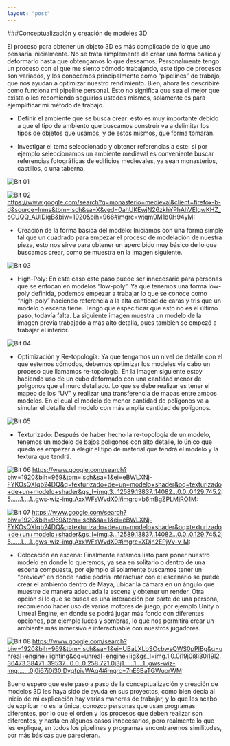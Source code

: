 ```yaml
---
layout: "post"
---
```


###Conceptualización y creación de modeles 3D

El proceso para obtener un objeto 3D es más complicado de lo que uno pensaría inicialmente. No se trata simplemente de crear una forma básica y deformarlo hasta que obtengamos lo que deseamos. Personalmente tengo un proceso con el que me siento cómodo trabajando, este tipo de procesos son variados, y los conocemos principalmente como “pipelines” de trabajo, que nos ayudan a optimizar nuestro rendimiento.
Bien, ahora les describiré como funciona mi pipeline personal. Esto no significa que sea el mejor que exista o les recomiendo seguirlos ustedes mismos, solamente es para ejemplificar mi método de trabajo.

*	Definir el ambiente que se busca crear: esto es muy importante debido a que el tipo de ambiento que buscamos construir va a delimitar los tipos de objetos que usamos, y de estos mismos, que forma tomaran.

* Investigar el tema seleccionado y obtener referencias a este: si por ejemplo seleccionamos un ambiente medieval es conveniente buscar referencias fotográficas de edificios medievales, ya sean monasterios, castillos, o una taberna.

![Bit 01](\images\MonasterioA.jpg)   

![Bit 02](\images\MonasterioB.jpg)   
https://www.google.com/search?q=monasterio+medieval&client=firefox-b-d&source=lnms&tbm=isch&sa=X&ved=0ahUKEwjN26zkhYPhAhVEIqwKHZ_oCUQQ_AUIDigB&biw=1920&bih=966#imgrc=wjqm0M1d0H94yM:


*	Creación de la forma básica del modelo: Iniciamos con una forma simple tal que un cuadrado para empezar el proceso de modelación de nuestra pieza, esto nos sirve para obtener un apercibido muy básico de lo que buscamos crear, como se muestra en la imagen siguiente.

 ![Bit 03](\images\Catedral02.png)   

*	High-Poly: En este caso este paso puede ser innecesario para personas que se enfocan en modelos “low-poly”. Ya que tenemos una forma low-poly definida, podemos empezar a trabajar lo que se conoce como “high-poly” haciendo referencia a la alta cantidad de caras y tris que un modelo o escena tiene. Tengo que especificar que esto no es el último paso, todavía falta. La siguiente imagen muestra un modelo de la imagen previa trabajado a más alto detalla, pues también se empezó a trabajar el interior.

 ![Bit 04](\images\Catedral03.png)   

*	Optimización y Re-topología: Ya que tengamos un nivel de detalle con el que estemos cómodos, debemos optimizar los modeles vía cabo un proceso que llamamos re-topología. En la imagen siguiente estoy haciendo uso de un cubo deformado con una cantidad menor de polígonos que el muro detallado. Lo que se debe realizar es tener el mapeo de los “UV” y realizar una transferencia de mapas entre ambos modelos. En el cual el modelo de menor cantidad de polígonos va a simular el detalle del modelo con más amplia cantidad de polígonos.

 ![Bit 05](\images\Catedral04.png)   

*	Texturizado: Después de haber hecho la re-topología de un modelo, tenemos un modelo de bajos polígonos con alto detalle, lo único que queda es empezar a elegir el tipo de material que tendrá el modelo y la textura que tendrá.

![Bit 06](\images\Shaders.png)
 https://www.google.com/search?biw=1920&bih=969&tbm=isch&sa=1&ei=eBWLXNj-FYKOsQXIqb24DQ&q=texturizado+de+un+modelo+shader&oq=texturizado+de+un+modelo+shader&gs_l=img.3...12589.13837..14082...0.0..0.129.745.2j5......1....1..gws-wiz-img.AxxWFsWvdX0#imgrc=b6mBgZPLMjRO1M:

 ![Bit 07](\images\Substance.jpg)
https://www.google.com/search?biw=1920&bih=969&tbm=isch&sa=1&ei=eBWLXNj-FYKOsQXIqb24DQ&q=texturizado+de+un+modelo+shader&oq=texturizado+de+un+modelo+shader&gs_l=img.3...12589.13837..14082...0.0..0.129.745.2j5......1....1..gws-wiz-img.AxxWFsWvdX0#imgrc=XDjn2EPjVv-v_M:

*	Colocación en escena: Finalmente estamos listo para poner nuestro modelo en donde lo queremos, ya sea en solitario o dentro de una escena compuesta, por ejemplo si solamente buscamos tener un “preview” en donde nadie podría interactuar con el escenario se puede crear el ambiento dentro de Maya, ubicar la cámara en un ángulo que muestre de manera adecuada la escena y obtener un render.
Otra opción si lo que se busca es una interacción por parte de una persona, recomiendo hacer uso de varios motores de juego, por ejemplo Unity o Unreal Engine, en donde se podrá jugar más fondo con diferentes opciones, por ejemplo luces y sombras, lo que nos permitirá crear un ambiente más inmersivo e interactuable con nuestros jugadores.

![Bit 08](\images\EngineBuild.jpg)
 https://www.google.com/search?biw=1920&bih=969&tbm=isch&sa=1&ei=UBaLXLbSOcbwsQWS0pPIBg&q=unreal+engine+lighting&oq=unreal+engine+lig&gs_l=img.1.0.0i19j0i8i30i19l2.36473.38471..39537...0.0..0.258.721.0j3j1......1....1..gws-wiz-img.......0j0i67j0i30.DygfpivWAq4#imgrc=7nE6BaTGWuorWM:

Bueno espero que este paso a paso de la conceptualización y creación de modelos 3D les haya sido de ayuda en sus proyectos, como bien decía al inicio de mi explicación hay varias maneras de trabajar, y lo que les acabo de explicar no es la única, conozco personas que usan programas diferentes, por lo que el orden y los procesos que deben realizar son diferentes, y hasta en algunos casos innecesarios, pero realmente lo que les explique, en todos los pipelines y programas encontraremos similitudes, por más básicas que parecieran.
